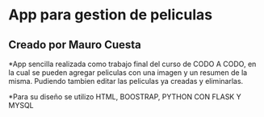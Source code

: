 # App para gestion de peliculas

## Creado por Mauro Cuesta

*App sencilla realizada como trabajo final del curso de CODO A CODO, en la cual se pueden agregar peliculas con una imagen y un resumen de la misma. Pudiendo tambien editar las peliculas ya creadas y eliminarlas.


*Para su diseño se utilizo  HTML, BOOSTRAP, PYTHON CON FLASK Y MYSQL